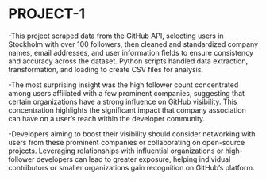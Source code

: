 # PROJECT-1
-This project scraped data from the GitHub API, selecting users in Stockholm with over 100 followers, then cleaned and standardized company names, email addresses, 
 and user information fields to ensure consistency and accuracy across the dataset. Python scripts handled data extraction, transformation, and loading to create CSV 
 files for analysis.

-The most surprising insight was the high follower count concentrated among users affiliated with a few prominent companies, suggesting that certain organizations 
 have a strong influence on GitHub visibility. This concentration highlights the significant impact that company association can have on a user’s reach within the 
 developer community.

-Developers aiming to boost their visibility should consider networking with users from these prominent companies or collaborating on open-source projects. 
 Leveraging relationships with influential organizations or high-follower developers can lead to greater exposure, helping individual contributors or smaller 
 organizations gain recognition on GitHub’s platform.
